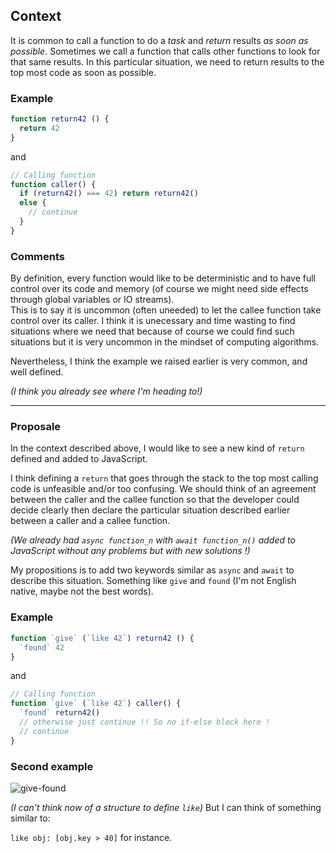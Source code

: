 ## Context

It is common to call a function to do a *task* and *return* results *as soon as possible*. Sometimes we call a function that calls other functions to look for that same results. In this particular situation, we need to return results to the top most code as soon as possible.

### Example

```js
function return42 () {
  return 42
}
```
and  
```js
// Calling function
function caller() {
  if (return42() === 42) return return42()
  else {
    // continue
  }
}
```

### Comments

By definition, every function would like to be deterministic and to have full control over its code and memory (of course we might need side effects through global variables or IO streams).  
This is to say it is uncommon (often uneeded) to let the callee function take control over its caller. I think it is unecessary and time wasting to find situations where we need that because of course we could find such situations but it is very uncommon in the mindset of computing algorithms.

Nevertheless, I think the example we raised earlier is very common, and well defined.

*(I think you already see where I'm heading to!)*  
<hr>

### Proposale

In the context described above, I would like to see a new kind of `return` defined and added to JavaScript.  

I think defining a `return` that goes through the stack to the top most calling code is unfeasible and/or too confusing. We should think of an agreement between the caller and the callee function so that the developer could decide clearly then declare the particular situation described earlier between a caller and a callee function.

*(We already had `async function_n` with `await function_n()` added to JavaScript without any problems but with new solutions !)*

My propositions is to add two keywords similar as `async` and `await` to describe this situation. Something like `give` and `found` (I'm not English native, maybe not the best words).

### Example

```js
function `give` (`like 42`) return42 () {
  `found` 42
}
```
and  
```js
// Calling function
function `give` (`like 42`) caller() {
  `found` return42()
  // otherwise just continue !! So no if-else block here ! 
  // continue
}
```

### Second example

![give-found](https://user-images.githubusercontent.com/10267332/168461783-ce9ee71a-2209-4a96-bf8d-8a69d28e519f.png)



*(I can't think now of a structure to define `like`)*
But I can think of something similar to:

`like obj: [obj.key > 40]` for instance.





